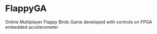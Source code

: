 # FlappyGA
Online Multiplayer Flappy Birds Game developed with controls on FPGA embedded accelerometer
